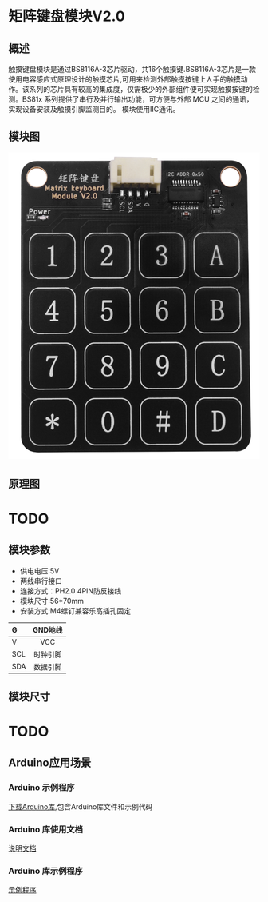 # 矩阵键盘模块V2.0

## 概述

触摸键盘模块是通过BS8116A-3芯片驱动，共16个触摸键.BS8116A-3芯片是一款使用电容感应式原理设计的触摸芯片,可用来检测外部触摸按键上人手的触摸动作。该系列的芯片具有较高的集成度，仅需极少的外部组件便可实现触摸按键的检测。BS81x 系列提供了串行及并行输出功能，可方便与外部 MCU 之间的通讯，实现设备安装及触摸引脚监测目的。 模块使用IIC通讯。

## 模块图

![模块图](matrix_keyboard_module_v2.0/matrix_keyboard_module_v2.0.png)

## 原理图

# TODO

## 模块参数

- 供电电压:5V
- 两线串行接口
- 连接方式：PH2.0 4PIN防反接线
- 模块尺寸:56*70mm
- 安装方式:M4螺钉兼容乐高插孔固定

| G      | GND地线|
| :----- | :-------: |
| V    | VCC|
| SCL   | 时钟引脚|
| SDA   | 数据引脚|

## 模块尺寸

# TODO

## Arduino应用场景

### Arduino 示例程序

[下载Arduino库](https://github.com/emakefun-arduino-library/emakefun_matrix_keyboard/archive/refs/tags/latest.zip),包含Arduino库文件和示例代码

### Arduino 库使用文档

[说明文档](https://github.com/emakefun-arduino-library/emakefun_matrix_keyboard)

### Arduino 库示例程序

[示例程序](https://emakefun-arduino-library.github.io/emakefun_matrix_keyboard/get_touched_key_8ino-example.html)
